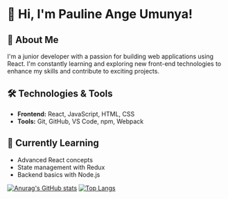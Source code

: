 # 👋 Hi, I'm Pauline Ange Umunya!

## 🚀 About Me
I'm a junior developer with a passion for building web applications using React. I'm constantly learning and exploring new front-end technologies to enhance my skills and contribute to exciting projects.

## 🛠️ Technologies & Tools
- **Frontend:** React, JavaScript, HTML, CSS
- **Tools:** Git, GitHub, VS Code, npm, Webpack

## 🌱 Currently Learning
- Advanced React concepts
- State management with Redux
- Backend basics with Node.js


[![Anurag's GitHub stats](https://github-readme-stats.vercel.app/api?username=angep72)](https://github.com/angep72/github-readme-stats)
[![Top Langs](https://github-readme-stats.vercel.app/api/top-langs/?username=angep72)](https://github.com/angep72/github-readme-stats)



